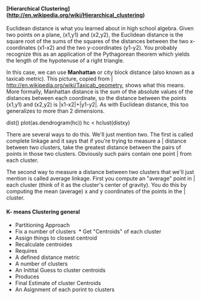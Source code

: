 #### [Hierarchical Clustering] (http://en.wikipedia.org/wiki/Hierarchical_clustering)


Euclidean distance is what you learned about in high school algebra. Given two points on a plane, (x1,y1) and (x2,y2), the Euclidean
distance is the square root of the sums of the squares of the distances between the two x-coordinates (x1-x2) and the two
y-coordinates (y1-y2). You probably recognize this as an application of the Pythagorean theorem which yields the length of the
 hypotenuse of a right triangle.

 In this case, we can use __Manhattan__ or city block distance (also known as a taxicab metric). This picture, copied from
| http://en.wikipedia.org/wiki/Taxicab_geometry, shows what this means. More formally, Manhattan distance is the sum of the absolute values of the distances between each coordinate, so the distance between the points (x1,y1) and (x2,y2) is |x1-x2|+|y1-y2|. As with Euclidean distance, this too generalizes to more than 2 dimensions.


dist()
plot(as.dendrogram(hc))
 hc < hclust(distxy)
 
 There are several ways to do this. We'll just mention two. The first is called complete linkage and it says that if you're trying to measure a
| distance between two clusters, take the greatest distance between the pairs of points in those two clusters. Obviously such pairs contain one point
| from each cluster.

The second way to measure a distance between two clusters that we'll just mention is called average linkage. First you compute an "average" point in
| each cluster (think of it as the cluster's center of gravity). You do this by computing the mean (average) x and y coordinates of the points in the
| cluster.


#### K- means Clustering general

 * Partitioning Approach
  * Fix a number of clusters
  * Get "Centroids" of each cluster
  * Assign things to closest centroid
  * Recalculate centroides
 * Requires
  * A defined distance metric
  * A number of clusters
  * An Initital Guess to cluster centroids
 * Produces
  * Final Estimate of cluster Centroids
  * An Asignment of each porint to clusters
  
